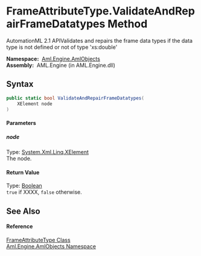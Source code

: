 FrameAttributeType.ValidateAndRepairFrameDatatypes Method
=========================================================
AutomationML 2.1 APIValidates and repairs the frame data types if the data type is not defined or not of type 'xs:double'

  **Namespace:**  [Aml.Engine.AmlObjects][1]  
  **Assembly:**  AML.Engine (in AML.Engine.dll)

Syntax
------

```csharp
public static bool ValidateAndRepairFrameDatatypes(
	XElement node
)
```

#### Parameters

##### *node*
Type: [System.Xml.Linq.XElement][2]  
The node.

#### Return Value
Type: [Boolean][3]  
`true` if XXXX, `false` otherwise.

See Also
--------

#### Reference
[FrameAttributeType Class][4]  
[Aml.Engine.AmlObjects Namespace][1]  

[1]: ../README.md
[2]: https://docs.microsoft.com/dotnet/api/system.xml.linq.xelement
[3]: https://docs.microsoft.com/dotnet/api/system.boolean
[4]: README.md
[5]: https://www.automationml.org
[6]: ../../icons/logoShade.png